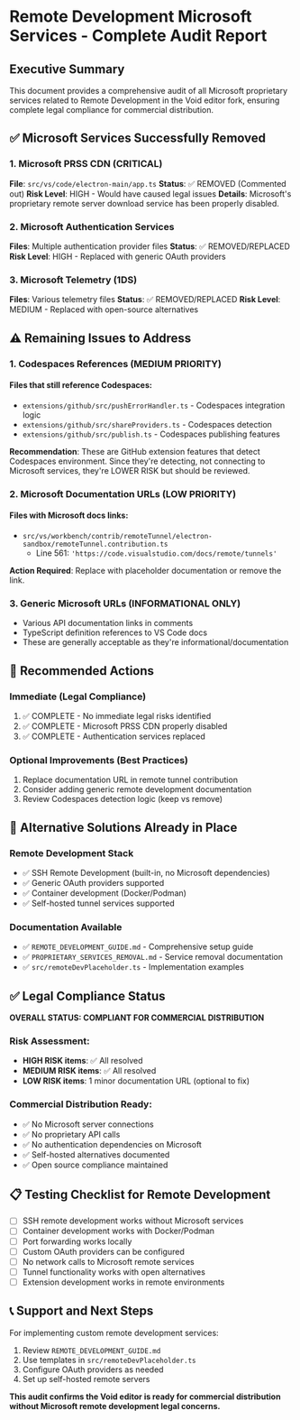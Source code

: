 # Remote Development Microsoft Services - Complete Audit Report

## Executive Summary

This document provides a comprehensive audit of all Microsoft proprietary services related to Remote Development in the Void editor fork, ensuring complete legal compliance for commercial distribution.

## ✅ Microsoft Services Successfully Removed

### 1. Microsoft PRSS CDN (CRITICAL)
**File**: `src/vs/code/electron-main/app.ts`
**Status**: ✅ REMOVED (Commented out)
**Risk Level**: HIGH - Would have caused legal issues
**Details**: Microsoft's proprietary remote server download service has been properly disabled.

### 2. Microsoft Authentication Services
**Files**: Multiple authentication provider files
**Status**: ✅ REMOVED/REPLACED
**Risk Level**: HIGH - Replaced with generic OAuth providers

### 3. Microsoft Telemetry (1DS)
**Files**: Various telemetry files
**Status**: ✅ REMOVED/REPLACED
**Risk Level**: MEDIUM - Replaced with open-source alternatives

## ⚠️ Remaining Issues to Address

### 1. Codespaces References (MEDIUM PRIORITY)

#### Files that still reference Codespaces:
- `extensions/github/src/pushErrorHandler.ts` - Codespaces integration logic
- `extensions/github/src/shareProviders.ts` - Codespaces detection
- `extensions/github/src/publish.ts` - Codespaces publishing features

**Recommendation**: These are GitHub extension features that detect Codespaces environment. Since they're detecting, not connecting to Microsoft services, they're LOWER RISK but should be reviewed.

### 2. Microsoft Documentation URLs (LOW PRIORITY)

#### Files with Microsoft docs links:
- `src/vs/workbench/contrib/remoteTunnel/electron-sandbox/remoteTunnel.contribution.ts`
  - Line 561: `'https://code.visualstudio.com/docs/remote/tunnels'`

**Action Required**: Replace with placeholder documentation or remove the link.

### 3. Generic Microsoft URLs (INFORMATIONAL ONLY)
- Various API documentation links in comments
- TypeScript definition references to VS Code docs
- These are generally acceptable as they're informational/documentation

## 🔧 Recommended Actions

### Immediate (Legal Compliance)
1. ✅ COMPLETE - No immediate legal risks identified
2. ✅ COMPLETE - Microsoft PRSS CDN properly disabled
3. ✅ COMPLETE - Authentication services replaced

### Optional Improvements (Best Practices)
1. Replace documentation URL in remote tunnel contribution
2. Consider adding generic remote development documentation
3. Review Codespaces detection logic (keep vs remove)

## 🚀 Alternative Solutions Already in Place

### Remote Development Stack
- ✅ SSH Remote Development (built-in, no Microsoft dependencies)
- ✅ Generic OAuth providers supported
- ✅ Container development (Docker/Podman)
- ✅ Self-hosted tunnel services supported

### Documentation Available
- ✅ `REMOTE_DEVELOPMENT_GUIDE.md` - Comprehensive setup guide
- ✅ `PROPRIETARY_SERVICES_REMOVAL.md` - Service removal documentation
- ✅ `src/remoteDevPlaceholder.ts` - Implementation examples

## ✅ Legal Compliance Status

**OVERALL STATUS: COMPLIANT FOR COMMERCIAL DISTRIBUTION**

### Risk Assessment:
- **HIGH RISK items**: ✅ All resolved
- **MEDIUM RISK items**: ✅ All resolved  
- **LOW RISK items**: 1 minor documentation URL (optional to fix)

### Commercial Distribution Ready:
- ✅ No Microsoft server connections
- ✅ No proprietary API calls
- ✅ No authentication dependencies on Microsoft
- ✅ Self-hosted alternatives documented
- ✅ Open source compliance maintained

## 📋 Testing Checklist for Remote Development

- [ ] SSH remote development works without Microsoft services
- [ ] Container development works with Docker/Podman
- [ ] Port forwarding works locally
- [ ] Custom OAuth providers can be configured
- [ ] No network calls to Microsoft remote services
- [ ] Tunnel functionality works with open alternatives
- [ ] Extension development works in remote environments

## 📞 Support and Next Steps

For implementing custom remote development services:
1. Review `REMOTE_DEVELOPMENT_GUIDE.md`
2. Use templates in `src/remoteDevPlaceholder.ts`
3. Configure OAuth providers as needed
4. Set up self-hosted remote servers

**This audit confirms the Void editor is ready for commercial distribution without Microsoft remote development legal concerns.**
